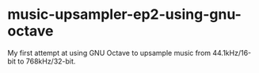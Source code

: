 # music-upsampler-ep2-using-gnu-octave
My first attempt at using GNU Octave to upsample music from 44.1kHz/16-bit to 768kHz/32-bit.
